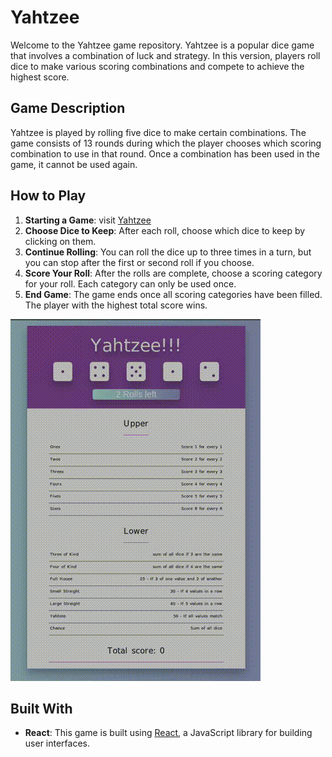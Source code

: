 # Yahtzee

Welcome to the Yahtzee game repository. Yahtzee is a popular dice game that involves a combination of luck and strategy. 
In this version, players roll dice to make various scoring combinations and compete to achieve the highest score.

## Game Description

Yahtzee is played by rolling five dice to make certain combinations. 
The game consists of 13 rounds during which the player chooses which scoring combination to use in that round. 
Once a combination has been used in the game, it cannot be used again.

## How to Play

1. **Starting a Game**: visit [Yahtzee](https://junikab.github.io/Yahtzee-game)
2. **Choose Dice to Keep**: After each roll, choose which dice to keep by clicking on them.
3. **Continue Rolling**: You can roll the dice up to three times in a turn, but you can stop after the first or second roll if you choose.
4. **Score Your Roll**: After the rolls are complete, choose a scoring category for your roll. Each category can only be used once.
5. **End Game**: The game ends once all scoring categories have been filled. The player with the highest total score wins.

![Yahtzee](Yahtzee.gif)


## Built With

- **React**: This game is built using [React](https://reactjs.org/), a JavaScript library for building user interfaces.
